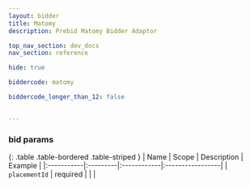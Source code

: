 ```yaml
---
layout: bidder
title: Matomy
description: Prebid Matomy Bidder Adaptor

top_nav_section: dev_docs
nav_section: reference

hide: true

biddercode: matomy

biddercode_longer_than_12: false


---
```


### bid params

{: .table .table-bordered .table-striped }
| Name | Scope | Description | Example |
|:-----------|:---------|:------------|:-----------------|
| `placementId` | required | | |

